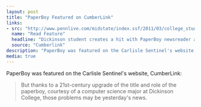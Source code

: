 ```yaml
---
layout: post
title: "PaperBoy Featured on CumberLink"
links:
- src: "http://www.pennlive.com/midstate/index.ssf/2011/03/college_students_looking_to_ma.html"
  name: "Read Feature"
  headline: "Dickinson student creates a hit with PaperBoy newsreader app"
  source: "Cumberlink"
description: "PaperBoy was featured on the Carlisle Sentinel's website, CumberLink"
media: true
---
```


PaperBoy was featured on the Carlisle Sentinel's website, CumberLink:

> But thanks to a 21st-century upgrade of the title and role of the paperboy, courtesy of a computer science major at Dickinson College, those problems may be yesterday's news.

